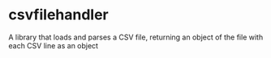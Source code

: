 # csvfilehandler
A library that loads and parses a CSV file, returning an object of the file with each CSV line as an object
